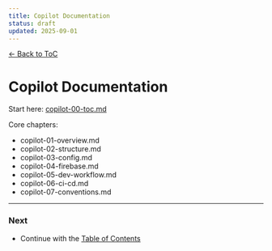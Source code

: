 ```yaml
---
title: Copilot Documentation
status: draft
updated: 2025-09-01
---
```


[← Back to ToC](./copilot-00-toc.md)

# Copilot Documentation

Start here: [copilot-00-toc.md](./copilot-00-toc.md)

Core chapters:
- copilot-01-overview.md
- copilot-02-structure.md
- copilot-03-config.md
- copilot-04-firebase.md
- copilot-05-dev-workflow.md
- copilot-06-ci-cd.md
- copilot-07-conventions.md


---

### Next
- Continue with the [Table of Contents](./copilot-00-toc.md)

